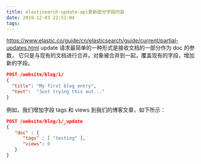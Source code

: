 ```yaml
---
title: elastisearch-update-api更新部分字段内容
date: 2019-12-03 22:51:04
tags:
---
```


https://www.elastic.co/guide/cn/elasticsearch/guide/current/partial-updates.html
update 请求最简单的一种形式是接收文档的一部分作为 doc 的参数， 它只是与现有的文档进行合并。对象被合并到一起，覆盖现有的字段，增加新的字段。

```json
POST /website/blog/1/
{
  "title": "My first blog entry",
  "text":  "Just trying this out..."
}
```

例如，我们增加字段 tags 和 views 到我们的博客文章，如下所示：

```json
POST /website/blog/1/_update
{
   "doc" : {
      "tags" : [ "testing" ],
      "views": 0
   }
}
```
